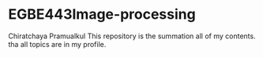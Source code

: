# EGBE443Image-processing
Chiratchaya Pramualkul
This repository is the summation all of my contents.
tha all topics are in my profile.
